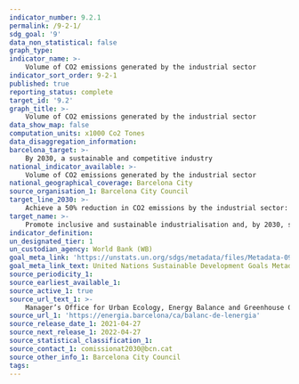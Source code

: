 ```yaml
---
indicator_number: 9.2.1
permalink: /9-2-1/
sdg_goal: '9'
data_non_statistical: false
graph_type: 
indicator_name: >-
    Volume of CO2 emissions generated by the industrial sector 
indicator_sort_order: 9-2-1
published: true
reporting_status: complete
target_id: '9.2'
graph_title: >-
    Volume of CO2 emissions generated by the industrial sector 
data_show_map: false
computation_units: x1000 Co2 Tones
data_disaggregation_information:
barcelona_target: >-
    By 2030, a sustainable and competitive industry
national_indicator_available: >-
    Volume of CO2 emissions generated by the industrial sector 
national_geographical_coverage: Barcelona City
source_organisation_1: Barcelona City Council
target_line_2030: >-
    Achieve a 50% reduction in CO2 emissions by the industrial sector: Less than 142,800 Mt
target_name: >-
    Promote inclusive and sustainable industrialisation and, by 2030, significantly raise industry’s share of employment and gross domestic product, in line with national circumstances, and double its share in the least developed countries
indicator_definition:
un_designated_tier: 1
un_custodian_agency: World Bank (WB)
goal_meta_link: 'https://unstats.un.org/sdgs/metadata/files/Metadata-09-02-01.pdf'
goal_meta_link_text: United Nations Sustainable Development Goals Metadata (pdf 894kB)
source_periodicity_1: 
source_earliest_available_1: 
source_active_1: true
source_url_text_1: >-
    Manager’s Office for Urban Ecology, Energy Balance and Greenhouse Gas Emissions in Barcelona 
source_url_1: 'https://energia.barcelona/ca/balanc-de-lenergia'
source_release_date_1: 2021-04-27
source_next_release_1: 2022-04-27
source_statistical_classification_1: 
source_contact_1: comissionat2030@bcn.cat
source_other_info_1: Barcelona City Council
tags:
---
```

